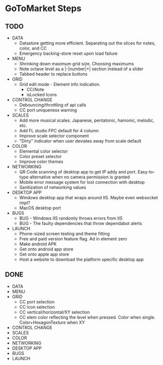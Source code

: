 # GoToMarket Steps

## TODO

- DATA
  - Datastore getting more efficient. Separating out the slices for notes, color, and CC
  - Emergency backing-store reset upon load failure
- MENU
  - Shrinking down maximum grid size. Choosing maximums
  - Note octave level as a |-|number|+| section instead of a slider
  - Tabbed header to replace buttons
- GRID
  - Grid edit mode - Element info indication.
    - CC/Note
    - isLocked Icons
- CONTROL CHANGE
  - Debouncing/throttling of api calls
  - CC port uniqueness warning
- SCALES
  - Add more musical scales. Japanese, pentatonic, hamonic, melodic, etc.
  - Add FL studio FPC default for 4 column
  - Improve scale selector component
  - "Dirty" indicator when user deviates away from scale default
- COLOR
  - Elemental color selector
  - Color preset selector
  - Improve color themes
- NETWORKING
  - QR Code scanning of desktop app to get IP addy and port. Easy-to-type alternative when no camera permission is granted
  - Mobile error message system for lost connection with desktop
  - Sanitization of networking values
- DESKTOP APP
  - Windows desktop app that wraps around IIS. Maybe even websocket impl?
  - MacOS desktop port
- BUGS
  - BUG - Windows IIS randomly throws errors from IIS
  - BUG - The faulty dependencies that throw dependabot alerts
- LAUNCH
  - Phone-sized screen testing and theme fitting
  - Free and paid version feature flag. Ad in element zero
  - Make android APK
  - Get onto android app store
  - Get onto apple app store
  - Host a website to download the platform specific desktop app

## DONE

- DATA
- MENU
- GRID
  - CC port selection
  - CC icon selection
  - CC vertical/horizontal/XY selection
  - CC elem color reflecting the level when pressed. Color when single. Color+HexagonTexture when XY
- CONTROL CHANGE
- SCALES
- COLOR
- NETWORKING
- DESKTOP APP
- BUGS
- LAUNCH
